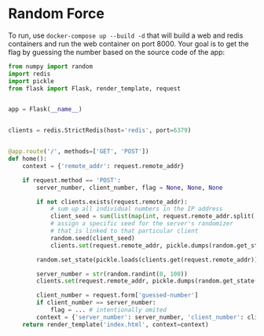 # Random Force

To run, use `docker-compose up --build -d` that will build a web and redis containers and run the web container on port 8000. Your goal is to get the flag by guessing the number based on the source code of the app:
```python
from numpy import random
import redis
import pickle
from flask import Flask, render_template, request


app = Flask(__name__)


clients = redis.StrictRedis(host='redis', port=6379)


@app.route('/', methods=['GET', 'POST'])
def home():
    context = {'remote_addr': request.remote_addr}

    if request.method == 'POST':
        server_number, client_number, flag = None, None, None

        if not clients.exists(request.remote_addr):
            # sum up all individual numbers in the IP address
            client_seed = sum(list(map(int, request.remote_addr.split('.'))))
            # assign a specific seed for the server's randomizer
            # that is linked to that particular client
            random.seed(client_seed)
            clients.set(request.remote_addr, pickle.dumps(random.get_state()))

        random.set_state(pickle.loads(clients.get(request.remote_addr)))

        server_number = str(random.randint(0, 100))
        clients.set(request.remote_addr, pickle.dumps(random.get_state()))

        client_number = request.form['guessed-number']
        if client_number == server_number:
            flag = ... # intentionally omited
        context = {'server_number': server_number, 'client_number': client_number, 'flag': flag, 'remote_addr': request.remote_addr}
    return render_template('index.html', context=context)
```
